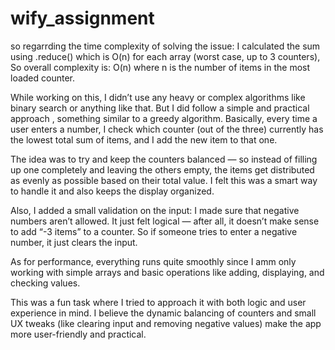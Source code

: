 # wify_assignment

so regarrding the time complexity of solving the issue: I calculated the sum using .reduce() which is O(n) for each array  (worst case, up to 3 counters), So overall complexity is: O(n) where n is the number of items in the most loaded counter.

While working on this, I didn’t use any heavy or complex algorithms like binary search or anything like that. But I did follow a simple and practical approach , something similar to a greedy algorithm. Basically, every time a user enters a number, I check which counter (out of the three) currently has the lowest total sum of items, and I add the new item to that one.

The idea was to try and keep the counters balanced — so instead of filling up one completely and leaving the others empty, the items get distributed as evenly as possible based on their total value. I felt this was a smart way to handle it and also keeps the display organized.

Also, I added a small validation on the input: I made sure that negative numbers aren’t allowed. It just felt logical — after all, it doesn’t make sense to add “-3 items” to a counter. So if someone tries to enter a negative number, it just clears the input.

As for performance, everything runs quite smoothly since I amm only working with simple arrays and basic operations like adding, displaying, and checking values.

This was a fun task where I tried to approach it with both logic and user experience in mind. I believe the dynamic balancing of counters and small UX tweaks (like clearing input and removing negative values) make the app more user-friendly and practical.
